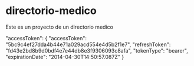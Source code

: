 directorio-medico
=================

Este es un proyecto de un directorio medico

"accessToken": {
    "accessToken": "5bc9c4ef27dda4b44e71a029acd554e4d5b2f1e7",
    "refreshToken": "fd43e2bd8b9d0bdf4e7e44db8e3f9306093c8afa",
    "tokenType": "bearer",
    "expirationDate": "2014-04-30T14:50:57.087Z"
}